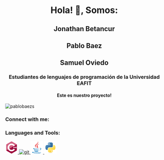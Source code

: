 <h1 align="center">Hola! 👋, Somos:</h1>
<h2 align="center">Jonathan Betancur</h2>
<h2 align="center">Pablo Baez</h2>
<h2 align="center">Samuel Oviedo</h2>
<h3 align="center">Estudiantes de lenguajes de programación de la Universidad EAFIT</h3>
<h4 align="center">Este es nuestro proyecto!</h4>

<p align="left"> <img src="https://komarev.com/ghpvc/?username=pablobaezs&label=Profile%20views&color=0e75b6&style=flat" alt="pablobaezs" /> </p>

<h3 align="left">Connect with me:</h3>
<p align="left">
</p>

<h3 align="left">Languages and Tools:</h3>
<p align="left"> <a href="https://www.w3schools.com/cpp/" target="_blank" rel="noreferrer"> <img src="https://raw.githubusercontent.com/devicons/devicon/master/icons/cplusplus/cplusplus-original.svg" alt="cplusplus" width="40" height="40"/> </a> <a href="https://git-scm.com/" target="_blank" rel="noreferrer"> <img src="https://www.vectorlogo.zone/logos/git-scm/git-scm-icon.svg" alt="git" width="40" height="40"/> </a> <a href="https://www.java.com" target="_blank" rel="noreferrer"> <img src="https://raw.githubusercontent.com/devicons/devicon/master/icons/java/java-original.svg" alt="java" width="40" height="40"/> </a> <a href="https://www.python.org" target="_blank" rel="noreferrer"> <img src="https://raw.githubusercontent.com/devicons/devicon/master/icons/python/python-original.svg" alt="python" width="40" height="40"/> </a> </p>

